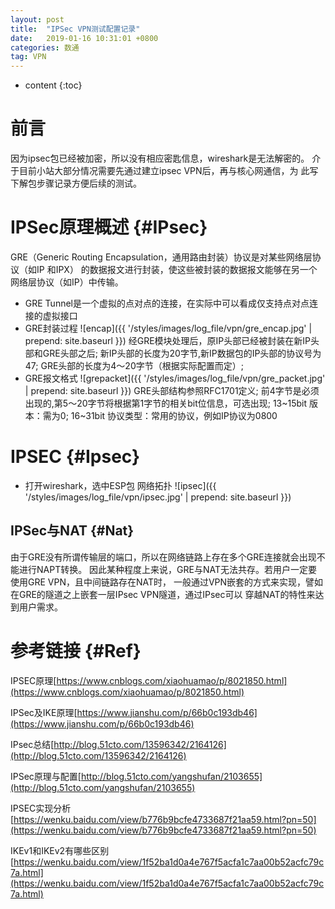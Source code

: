 ```yaml
---
layout: post
title:  "IPSec VPN测试配置记录"
date:   2019-01-16 10:31:01 +0800
categories: 数通
tag: VPN
---
```


* content
{:toc}


前言
====================================
因为ipsec包已经被加密，所以没有相应密匙信息，wireshark是无法解密的。
介于目前小站大部分情况需要先通过建立ipsec VPN后，再与核心网通信，为
此写下解包步骤记录方便后续的测试。

IPSec原理概述                                                    {#IPsec}
====================================
GRE（Generic Routing Encapsulation，通用路由封装）协议是对某些网络层协议（如IP 和IPX）
的数据报文进行封装，使这些被封装的数据报文能够在另一个网络层协议（如IP）中传输。
+ GRE Tunnel是一个虚拟的点对点的连接，在实际中可以看成仅支持点对点连接的虚拟接口
+ GRE封装过程
![encap]({{ '/styles/images/log_file/vpn/gre_encap.jpg' | prepend: site.baseurl  }})
经GRE模块处理后，原IP头部已经被封装在新IP头部和GRE头部之后;
新IP头部的长度为20字节,新IP数据包的IP头部的协议号为47;
GRE头部的长度为4～20字节（根据实际配置而定）;
+ GRE报文格式
![grepacket]({{ '/styles/images/log_file/vpn/gre_packet.jpg' | prepend: site.baseurl  }})
GRE头部结构参照RFC1701定义;
前4字节是必须出现的,第5～20字节将根据第1字节的相关bit位信息，可选出现;
13~15bit 版本：需为0;
16~31bit 协议类型：常用的协议，例如IP协议为0800


IPSEC                                                    {#Ipsec}
====================================
+ 打开wireshark，选中ESP包
网络拓扑
![ipsec]({{ '/styles/images/log_file/vpn/ipsec.jpg' | prepend: site.baseurl  }})

IPSec与NAT                                                    {#Nat}
------------------------------------

由于GRE没有所谓传输层的端口，所以在网络链路上存在多个GRE连接就会出现不能进行NAPT转换。
因此某种程度上来说，GRE与NAT无法共存。若用户一定要使用GRE VPN，且中间链路存在NAT时，
一般通过VPN嵌套的方式来实现，譬如在GRE的隧道之上嵌套一层IPsec VPN隧道，通过IPsec可以
穿越NAT的特性来达到用户需求。

参考链接                                                    {#Ref}
====================================
IPSEC原理[https://www.cnblogs.com/xiaohuamao/p/8021850.html](https://www.cnblogs.com/xiaohuamao/p/8021850.html)

IPSec及IKE原理[https://www.jianshu.com/p/66b0c193db46](https://www.jianshu.com/p/66b0c193db46)

IPsec总结[http://blog.51cto.com/13596342/2164126](http://blog.51cto.com/13596342/2164126)

IPSec原理与配置[http://blog.51cto.com/yangshufan/2103655](http://blog.51cto.com/yangshufan/2103655)

IPSEC实现分析[https://wenku.baidu.com/view/b776b9bcfe4733687f21aa59.html?pn=50](https://wenku.baidu.com/view/b776b9bcfe4733687f21aa59.html?pn=50)

IKEv1和IKEv2有哪些区别[https://wenku.baidu.com/view/1f52ba1d0a4e767f5acfa1c7aa00b52acfc79c7a.html](https://wenku.baidu.com/view/1f52ba1d0a4e767f5acfa1c7aa00b52acfc79c7a.html)
